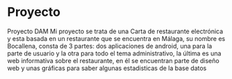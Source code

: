 # Proyecto
Proyecto DAM
Mi proyecto se trata de una Carta de restaurante electrónica y esta basada en un restaurante que se encuentra en Málaga, su nombre es Bocallena, consta de 3 partes: dos aplicaciones de android, una para la parte de usuario y la otra para todo el tema administrativo, la última es una web informativa sobre el restaurante, en él se encuentran parte de diseño web y unas gráficas para saber algunas estadisticas de la base datos
